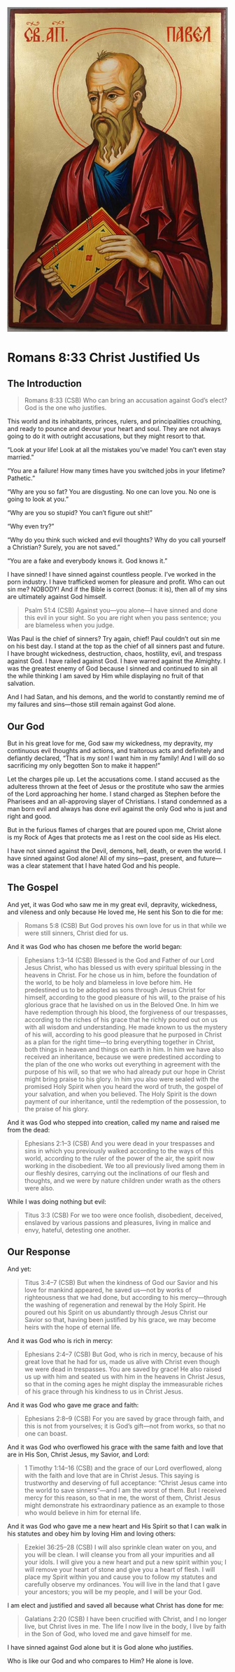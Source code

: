<img class="intro-right" src="art-paul.jpg">

# Romans 8:33 Christ Justified Us

## The Introduction

>Romans 8:33 (CSB) Who can bring an accusation against God’s elect? God is the one who justifies.

This world and its inhabitants, princes, rulers, and principalities crouching, and ready to pounce and devour your heart and soul. They are not always going to do it with outright accusations, but they might resort to that.

“Look at your life! Look at all the mistakes you’ve made! You can’t even stay married.”

“You are a failure! How many times have you switched jobs in your lifetime? Pathetic.”

“Why are you so fat? You are disgusting. No one can love you. No one is going to look at you.”

“Why are you so stupid? You can’t figure out shit!”

“Why even try?”

“Why do you think such wicked and evil thoughts? Why do you call yourself a Christian? Surely, you are not saved.”

“You are a fake and everybody knows it. God knows it.”

I have sinned! I have sinned against countless people. I’ve worked in the porn industry. I have trafficked women for pleasure and profit. Who can out sin me? NOBODY! And if the Bible is correct (bonus: it is), then all of my sins are ultimately against God himself.

>Psalm 51:4 (CSB) Against you—you alone—I have sinned and done this evil in your sight. So you are right when you pass sentence; you are blameless when you judge.

Was Paul is the chief of sinners?  Try again, chief! Paul couldn’t out sin me on his best day. I stand at the top as the chief of all sinners past and future. I have brought wickedness, destruction, chaos, hostility, evil, and trespass against God. I have railed against God. I have warred against the Almighty. I was the greatest enemy of God because I sinned and continued to sin all the while thinking I am saved by Him while displaying no fruit of that salvation.

And I had Satan, and his demons, and the world to constantly remind me of my failures and sins—those still remain against God alone.

## Our God

But in his great love for me, God saw my wickedness, my depravity, my continuous evil thoughts and actions, and traitorous acts and definitely and defiantly declared, “That is my son! I want him in my family! And I will do so sacrificing my only begotten Son to make it happen!”

Let the charges pile up. Let the accusations come. I stand accused as the adulteress thrown at the feet of Jesus or the prostitute who saw the armies of the Lord approaching her home. I stand charged as Stephen before the Pharisees and an all-approving slayer of Christians. I stand condemned as a man born evil and always has done evil against the only God who is just and right and good.

But in the furious flames of charges that are poured upon me, Christ alone is my Rock of Ages that protects me as I rest on the cool side as His elect.

I have not sinned against the Devil, demons, hell, death, or even the world. I have sinned against God alone! All of my sins—past, present, and future—was a clear statement that I have hated God and his people.

## The Gospel

And yet, it was God who saw me in my great evil, depravity, wickedness, and vileness and only because He loved me, He sent his Son to die for me:

>Romans 5:8 (CSB) But God proves his own love for us in that while we were still sinners, Christ died for us.

And it was God who has chosen me before the world began:

>Ephesians 1:3–14 (CSB) Blessed is the God and Father of our Lord Jesus Christ, who has blessed us with every spiritual blessing in the heavens in Christ. For he chose us in him, before the foundation of the world, to be holy and blameless in love before him. He predestined us to be adopted as sons through Jesus Christ for himself, according to the good pleasure of his will, to the praise of his glorious grace that he lavished on us in the Beloved One. In him we have redemption through his blood, the forgiveness of our trespasses, according to the riches of his grace that he richly poured out on us with all wisdom and understanding. He made known to us the mystery of his will, according to his good pleasure that he purposed in Christ as a plan for the right time—to bring everything together in Christ, both things in heaven and things on earth in him. In him we have also received an inheritance, because we were predestined according to the plan of the one who works out everything in agreement with the purpose of his will, so that we who had already put our hope in Christ might bring praise to his glory. In him you also were sealed with the promised Holy Spirit when you heard the word of truth, the gospel of your salvation, and when you believed. The Holy Spirit is the down payment of our inheritance, until the redemption of the possession, to the praise of his glory.

And it was God who stepped into creation, called my name and raised me from the dead:

>Ephesians 2:1–3 (CSB) And you were dead in your trespasses and sins in which you previously walked according to the ways of this world, according to the ruler of the power of the air, the spirit now working in the disobedient. We too all previously lived among them in our fleshly desires, carrying out the inclinations of our flesh and thoughts, and we were by nature children under wrath as the others were also.

While I was doing nothing but evil:

>Titus 3:3 (CSB) For we too were once foolish, disobedient, deceived, enslaved by various passions and pleasures, living in malice and envy, hateful, detesting one another.

## Our Response

And yet:

>Titus 3:4–7 (CSB) But when the kindness of God our Savior and his love for mankind appeared, he saved us—not by works of righteousness that we had done, but according to his mercy—through the washing of regeneration and renewal by the Holy Spirit. He poured out his Spirit on us abundantly through Jesus Christ our Savior so that, having been justified by his grace, we may become heirs with the hope of eternal life.

And it was God who is rich in mercy:

>Ephesians 2:4–7 (CSB) But God, who is rich in mercy, because of his great love that he had for us, made us alive with Christ even though we were dead in trespasses. You are saved by grace! He also raised us up with him and seated us with him in the heavens in Christ Jesus, so that in the coming ages he might display the immeasurable riches of his grace through his kindness to us in Christ Jesus.

And it was God who gave me grace and faith:

>Ephesians 2:8–9 (CSB) For you are saved by grace through faith, and this is not from yourselves; it is God’s gift—not from works, so that no one can boast.

And it was God who overflowed his grace with the same faith and love that are in His Son, Christ Jesus, my Savior, and Lord:

>1 Timothy 1:14–16 (CSB) and the grace of our Lord overflowed, along with the faith and love that are in Christ Jesus. This saying is trustworthy and deserving of full acceptance: “Christ Jesus came into the world to save sinners”—and I am the worst of them. But I received mercy for this reason, so that in me, the worst of them, Christ Jesus might demonstrate his extraordinary patience as an example to those who would believe in him for eternal life.

And it was God who gave me a new heart and His Spirit so that I can walk in his statutes and obey him by loving Him and loving others:

>Ezekiel 36:25–28 (CSB) I will also sprinkle clean water on you, and you will be clean. I will cleanse you from all your impurities and all your idols. I will give you a new heart and put a new spirit within you; I will remove your heart of stone and give you a heart of flesh. I will place my Spirit within you and cause you to follow my statutes and carefully observe my ordinances. You will live in the land that I gave your ancestors; you will be my people, and I will be your God.

I am elect and justified and saved all because what Christ has done for me:

>Galatians 2:20 (CSB) I have been crucified with Christ, and I no longer live, but Christ lives in me. The life I now live in the body, I live by faith in the Son of God, who loved me and gave himself for me.

I have sinned against God alone but it is God alone who justifies.

Who is like our God and who compares to Him? He alone is love.
